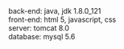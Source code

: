 <div><div>back-end: java, jdk 1.8.0_121</div><div>front-end: html 5, javascript, css</div><div>server: tomcat 8.0</div><div>database: mysql 5.6</div></div>
